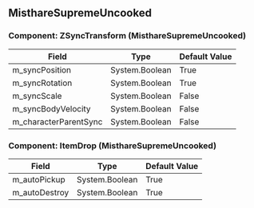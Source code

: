 ## MisthareSupremeUncooked

### Component: ZSyncTransform (MisthareSupremeUncooked)

|Field|Type|Default Value|
|---|---|---|
|m_syncPosition|System.Boolean|True|
|m_syncRotation|System.Boolean|True|
|m_syncScale|System.Boolean|False|
|m_syncBodyVelocity|System.Boolean|False|
|m_characterParentSync|System.Boolean|False|

### Component: ItemDrop (MisthareSupremeUncooked)

|Field|Type|Default Value|
|---|---|---|
|m_autoPickup|System.Boolean|True|
|m_autoDestroy|System.Boolean|True|


